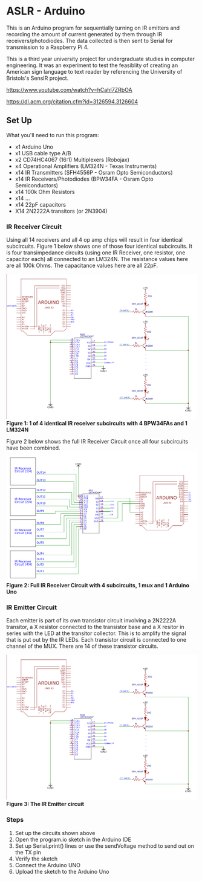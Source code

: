 # ASLR - Arduino

This is an Arduino program for sequentially turning on IR emitters and recording the amount of current generated by them 
through IR receivers/photodiodes. The data collected is then sent to Serial for transmission to a Raspberry Pi 4.

This is a third year university project for undergraduate studies in computer engineering.
It was an experiment to test the feasiblity of creating an American sign language to text reader by referencing the University of 
Bristols's SensIR project.

https://www.youtube.com/watch?v=hCahI7ZRbOA

https://dl.acm.org/citation.cfm?id=3126594.3126604

## Set Up

What you'll need to run this program:
- x1 Arduino Uno
- x1 USB cable type A/B
- x2 CD74HC4067 (16:1) Multiplexers (Robojax)
- x4 Operational Amplifiers (LM324N - Texas Instruments)
- x14 IR Transmitters (SFH4556P - Osram Opto Semiconductors)
- x14 IR Receivers/Photodiodes (BPW34FA - Osram Opto Semiconductors)
- x14 100k Ohm Resistors
- x14 ...
- x14 22pF capacitors
- X14 2N2222A transitors (or 2N3904)

### IR Receiver Circuit

Using all 14 receivers and all 4 op amp chips will result in four identical subcircuits. Figure 1 below shows one of those four identical subcircuits. It is four transimpedance circuits (using one IR Receiver, one resistor, one capacitor each) all connected to an LM324N. The resistance values here are all 100k Ohms. The capacitance values here are all 22pF.

![Image of Receiver Circuit 1/4](https://github.com/JamesBaak/ASLR/blob/master/Arduino/circuit%20diagrams/irEmitters.png)
**Figure 1: 1 of 4 identical IR receiver subcircuits with 4 BPW34FAs and 1 LM324N**

Figure 2 below shows the full IR Receiver Circuit once all four subcircuits have been combined. 
![Image of Full Receiver Circuit](https://github.com/JamesBaak/ASLR/blob/master/Arduino/circuit%20diagrams/irReceiversFULL.png)
**Figure 2: Full IR Receiver Circuit with 4 subcircuits, 1 mux and 1 Arduino Uno**

### IR Emitter Circuit

Each emitter is part of its own transistor circuit involving a 2N2222A transitor, a X resistor connected to the transistor base and a X resitor in series with the LED at the transitor collector. This is to amplify the signal that is put out by the IR LEDs. Each transistor circuit is connected to one channel of the MUX. There are 14 of these transistor circuits.

![Image of Full Receiver Circuit](https://github.com/JamesBaak/ASLR/blob/master/Arduino/circuit%20diagrams/irEmitters.png)
**Figure 3: The IR Emitter circuit**

### Steps
1. Set up the circuits shown above
2. Open the program.io sketch in the Arduino IDE
3. Set up Serial.print() lines or use the sendVoltage method to send out on the TX pin
4. Verify the sketch
5. Connect the Arduino UNO
6. Upload the sketch to the Arduino Uno 
